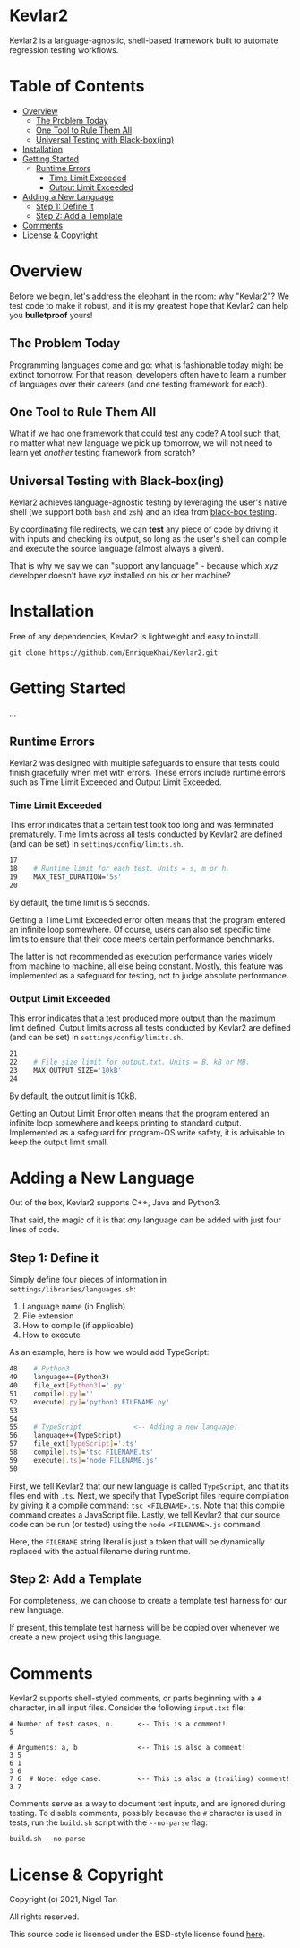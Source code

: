 # Kevlar2

Kevlar2 is a language-agnostic, shell-based framework
built to automate regression testing workflows.

# Table of Contents

  - [Overview](#overview)
    - [The Problem Today](#the-problem-today)
    - [One Tool to Rule Them All](#one-tool-to-rule-them-all)
    - [Universal Testing with Black-box(ing)](#universal-testing-with-black-boxing)
  - [Installation](#installation)
  - [Getting Started](#getting-started)
    - [Runtime Errors](#runtime-errors)
      - [Time Limit Exceeded](#time-limit-exceeded)
      - [Output Limit Exceeded](#output-limit-exceeded)
  - [Adding a New Language](#adding-a-new-language)
    - [Step 1: Define it](#step-1-define-it)
    - [Step 2: Add a Template](#step-2-add-a-template)
  - [Comments](#comments)
  - [License & Copyright](#license--copyright)

# Overview

Before we begin, let's address the elephant in the room:
why "Kevlar2"? We test code to make it robust, and it is
my greatest hope that Kevlar2 can help you **bulletproof**
yours!

## The Problem Today

Programming languages come and go: what is fashionable
today might be extinct tomorrow. For that reason,
developers often have to learn a number of languages
over their careers (and one testing framework for each).

## One Tool to Rule Them All

What if we had one framework that could test any code?
A tool such that, no matter what new language we pick
up tomorrow, we will not need to learn yet *another*
testing framework from scratch?

## Universal Testing with Black-box(ing)

Kevlar2 achieves language-agnostic testing by leveraging
the user's native shell (we support both `bash` and `zsh`)
and an idea from [black-box testing](https://en.wikipedia.org/wiki/Black-box_testing).

By coordinating file redirects, we can **test** any piece
of code by driving it with inputs and checking its output,
so long as the user's shell can compile and execute the
source language (almost always a given).

That is why we say we can "support any language" - because
which *xyz* developer doesn't have *xyz* installed on
his or her machine?

# Installation

Free of any dependencies, Kevlar2 is lightweight and easy
to install.

```
git clone https://github.com/EnriqueKhai/Kevlar2.git
```

# Getting Started

...

## Runtime Errors

Kevlar2 was designed with multiple safeguards to ensure
that tests could finish gracefully when met with errors.
These errors include runtime errors such as Time Limit
Exceeded and Output Limit Exceeded.

### Time Limit Exceeded

This error indicates that a certain test took too long
and was terminated prematurely. Time limits across all
tests conducted by Kevlar2 are defined (and can be set)
in `settings/config/limits.sh`.

```Bash
17
18    # Runtime limit for each test. Units = s, m or h.
19    MAX_TEST_DURATION='5s'
20
```

By default, the time limit is 5 seconds.

Getting a Time Limit Exceeded error often means that the
program entered an infinite loop somewhere. Of course,
users can also set specific time limits to ensure that
their code meets certain performance benchmarks.

The latter is not recommended as execution performance
varies widely from machine to machine, all else being
constant. Mostly, this feature was implemented as a
safeguard for testing, not to judge absolute performance.

### Output Limit Exceeded

This error indicates that a test produced more output
than the maximum limit defined. Output limits across all
tests conducted by Kevlar2 are defined (and can be set)
in `settings/config/limits.sh`.

```Bash
21
22    # File size limit for output.txt. Units = B, kB or MB.
23    MAX_OUTPUT_SIZE='10kB'
24
```

By default, the output limit is 10kB.

Getting an Output Limit Error often means that the program
entered an infinite loop somewhere and keeps printing to
standard output. Implemented as a safeguard for program-OS
write safety, it is advisable to keep the output limit small.

# Adding a New Language

Out of the box, Kevlar2 supports C++, Java and Python3.

That said, the magic of it is that *any* language can be
added with just four lines of code.

## Step 1: Define it

Simply define four pieces of information in `settings/libraries/languages.sh`:

  1. Language name (in English)
  2. File extension
  3. How to compile (if applicable)
  4. How to execute

As an example, here is how we would add TypeScript:

```Bash
48    # Python3
49    language+=(Python3)
40    file_ext[Python3]='.py'
51    compile[.py]=''
52    execute[.py]='python3 FILENAME.py'
53
54
55    # TypeScript             <-- Adding a new language!
56    language+=(TypeScript)
57    file_ext[TypeScript]='.ts'
58    compile[.ts]='tsc FILENAME.ts'
59    execute[.ts]='node FILENAME.js'
50  
```

First, we tell Kevlar2 that our new language is called
`TypeScript`, and that its files end with `.ts`. Next,
we specify that TypeScript files require compilation by
giving it a compile command: `tsc <FILENAME>.ts`. Note
that this compile command creates a JavaScript file.
Lastly, we tell Kevlar2 that our source code can be run
(or tested) using the `node <FILENAME>.js` command.

Here, the `FILENAME` string literal is just a token that
will be dynamically replaced with the actual filename
during runtime.

## Step 2: Add a Template

For completeness, we can choose to create a template test
harness for our new language.

If present, this template test harness will be be copied
over whenever we create a new project using this language.

# Comments

Kevlar2 supports shell-styled comments, or parts beginning
with a `#` character, in all input files. Consider the
following `input.txt` file:

```
# Number of test cases, n.      <-- This is a comment!
5

# Arguments: a, b               <-- This is also a comment!
3 5
6 1
3 6
7 6  # Note: edge case.         <-- This is also a (trailing) comment!
3 7
```

Comments serve as a way to document test inputs, and are
ignored during testing. To disable comments, possibly
because the `#` character is used in tests, run the
`build.sh` script with the `--no-parse` flag:

```
build.sh --no-parse
```

# License & Copyright

Copyright (c) 2021, Nigel Tan

All rights reserved.

This source code is licensed under the BSD-style license
found [here](LICENSE).
